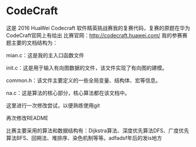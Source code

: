 # CodeCraft
这是 2016 HuaWei Codecraft 软件精英挑战赛我的复赛代码，复赛的原题在华为CodeCraft官网上有给出
比赛官网：http://codecraft.huawei.com/
我的参赛赛题主要的文档结构为：

mian.c：这是我的主入口函数文件

init.c：这是用于输入有向图数据的文件，该文件实现了有向图的建模。

common.h：该文件主要定义的一些全局变量、结构体、宏等信息。

na.c：这是算法的核心部分，核心算法都在该文档中。

这里进行一次修改尝试，以便熟练使用git

再次修改README

比赛主要采用的算法和数据结构有：Dijkstra算法、深度优先算法DFS、广度优先算法BFS、回朔法、堆排序、染色机制等等。adfadsf年后的发is地方
